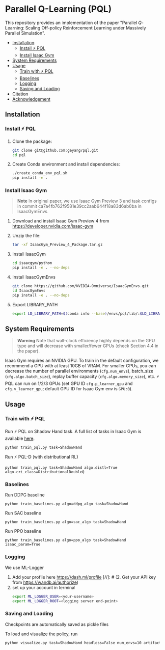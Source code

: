 # Parallel Q-Learning (PQL)
This repository provides an implementation of the paper "Parallel *Q*-Learning: Scaling Off-policy Reinforcement Learning under Massively Parallel Simulation".

- [Installation](#installation)
    - [Install :zap: PQL](#install_pql)
    - [Install Isaac Gym](#install_isaac)
- [System Requirements](#requirements)
- [Usage](#usage)
    - [Train with :zap: PQL](#usage_pql)
    - [Baselines](#usage_baselines)
    - [Logging](#usage_logging)
    - [Saving and Loading](#usage_saving_loading)
- [Citation](#citation)
- [Acknowledgement](#acknowledgement)

## Installation

### Install :zap: PQL <a name="install_pql"></a>

1. Clone the package:

    ```bash
    git clone git@github.com:geyang/pql.git
    cd pql
    ```

2. Create Conda environment and install dependencies:

    ```bash
    ./create_conda_env_pql.sh
    pip install -e .
    ```


### Install Isaac Gym <a name="install_isaac"></a>

> **Note**
> In original paper, we use Isaac Gym Preview 3 and task configs in commit ca7a4fb762f9581e39cc2aab644f18a83d6ab0ba in IsaacGymEnvs.

1. Download and install Isaac Gym Preview 4 from https://developer.nvidia.com/isaac-gym

2. Unzip the file:
    ```bash
    tar -xf IsaacGym_Preview_4_Package.tar.gz
    ```

3. Install IsaacGym
    ```bash
    cd isaacgym/python
    pip install -e . --no-deps
    ```

5. Install IsaacGymEnvs

    ```bash
    git clone https://github.com/NVIDIA-Omniverse/IsaacGymEnvs.git
    cd IsaacGymEnvs
    pip install -e . --no-deps
    ```
    
6. Export LIBRARY_PATH
    
    ```bash
    export LD_LIBRARY_PATH=$(conda info --base)/envs/pql/lib/:$LD_LIBRARY_PATH
    ```

## System Requirements <a name="requirements"></a>
> **Warning**
> Note that wall-clock efficiency highly depends on the GPU type and will decrease with smaller/fewer GPUs (check Section 4.4 in the paper).

Isaac Gym requires an NVIDIA GPU. To train in the default configuration, we recommend a GPU with at least 10GB of VRAM. For smaller GPUs, you can decrease the number of parallel environments (`cfg.num_envs`), batch_size (`cfg.algo.batch_size`), replay buffer capacity (`cfg.algo.memory_size`), etc. :zap: PQL can run on 1/2/3 GPUs (set GPU ID `cfg.p_learner_gpu` and `cfg.v_learner_gpu`; default GPU ID for Isaac Gym env is `GPU:0`). 


## Usage

### Train with :zap: PQL <a name="usage_pql"></a>

Run :zap: PQL on Shadow Hand task. A full list of tasks in Isaac Gym is available [here](https://github.com/NVIDIA-Omniverse/IsaacGymEnvs/blob/main/docs/rl_examples.md).

```
python train_pql.py task=ShadowHand
```

Run :zap: PQL-D (with distributional RL)

```
python train_pql.py task=ShadowHand algo.distl=True algo.cri_class=DistributionalDoubleQ
```

### Baselines <a name="usage_baselines"></a>

Run DDPG baseline

```
python train_baselines.py algo=ddpg_algo task=ShadowHand
```

Run SAC baseline

```
python train_baselines.py algo=sac_algo task=ShadowHand
```

Run PPO baseline

```
python train_baselines.py algo=ppo_algo task=ShadowHand isaac_param=True
```

### Logging <a name="usage_logging"></a>

We use ML-Logger 

1. Add your profile here https://dash.ml/profile
[//]: # (2. Get your API key from https://wandb.ai/authorize)
3. set up your account in terminal
    ```bash
    export ML_LOGGER_USER=<your-username>
    export ML_LOGGER_ROOT=<logging server end-point>
    ```
    

### Saving and Loading <a name="usage_saving_loading"></a>

Checkpoints are automatically saved as pickle files

To load and visualize the policy, run

```bash
python visualize.py task=ShadowHand headless=False num_envs=10 artifact=$team-name$/$project-name$/$run-id$/$version$
```
